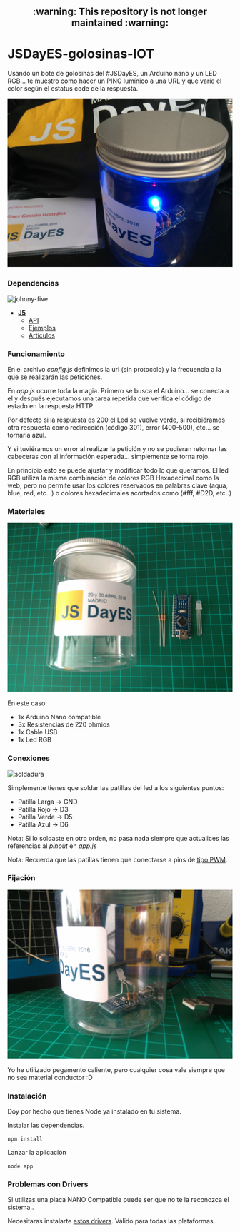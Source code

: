 <h2 align="center">:warning: This repository is not longer maintained :warning:</h2>

# JSDayES-golosinas-IOT
Usando un bote de golosinas del #JSDayES, un Arduino nano y un LED RGB... te muestro como hacer un PING lumínico a una URL y que varíe el color según el estatus code de la respuesta.

![portada](fotos/portada.jpg)

### Dependencias

![johnny-five](http://johnny-five.io/img/static/johnny-five-fb.png)

- **[J5](http://johnny-five.io/)**
    - [API](http://johnny-five.io/api/)
    - [Ejemplos](http://johnny-five.io/examples/)
    - [Artículos](http://johnny-five.io/articles/)


### Funcionamiento

En el archivo *config.js* definimos la url (sin protocolo) y la frecuencia a la que se realizarán las peticiones.

En *app.js* ocurre toda la magia. Primero se busca el Arduino... se conecta a el y después ejecutamos una tarea repetida que verifica el código de estado en la respuesta HTTP

Por defecto si la respuesta es 200 el Led se vuelve verde, si recibiéramos otra respuesta como redirección (código 301), error (400-500), etc... se tornaría azul.

Y si tuviéramos un error al realizar la petición y no se pudieran retornar las cabeceras con al información esperada... simplemente se torna rojo.

En principio esto se puede ajustar y modificar todo lo que queramos. El led RGB utiliza la misma combinación de colores RGB Hexadecimal como la web, pero no permite usar los colores reservados en palabras clave (aqua, blue, red, etc...) o colores hexadecimales acortados como (#fff, #D2D, etc..)


### Materiales

![materiales](fotos/materiales.jpg)

En este caso:
- 1x Arduino Nano compatible
- 3x Resistencias de 220 ohmios
- 1x Cable USB
- 1x Led RGB

### Conexiones

![soldadura](fotos/soldadura.jpg)

Simplemente tienes que soldar las patillas del led a los siguientes puntos:
- Patilla Larga -> GND
- Patilla Rojo -> D3
- Patilla Verde -> D5
- Patilla Azul -> D6

Nota: Si lo soldaste en otro orden, no pasa nada siempre que actualices las referencias al *pinout* en *app.js*

Nota: Recuerda que las patillas tienen que conectarse a pins de [tipo PWM](https://www.arduino.cc/en/Tutorial/PWM).

### Fijación

![fijación](fotos/fijacion.jpg)

Yo he utilizado pegamento caliente, pero cualquier cosa vale siempre que no sea material conductor :D

### Instalación
Doy por hecho que tienes Node ya instalado en tu sistema.

Instalar las dependencias.
```
npm install
```
Lanzar la aplicación
```
node app
```

### Problemas con Drivers

Si utilizas una placa NANO Compatible puede ser que no te la reconozca el sistema..

Necesitaras instalarte [estos drivers](https://gist.github.com/UlisesGascon/67419ae5c9d995d9ad1e0d47138d7883). Válido para todas las plataformas.


